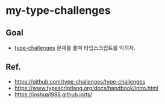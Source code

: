 # my-type-challenges

## Goal

- [type-challenges](https://github.com/type-challenges/type-challenges) 문제를 풀며 타입스크립트를 익히자.

## Ref.

- https://github.com/type-challenges/type-challenges
- https://www.typescriptlang.org/docs/handbook/intro.html
- https://joshua1988.github.io/ts/

